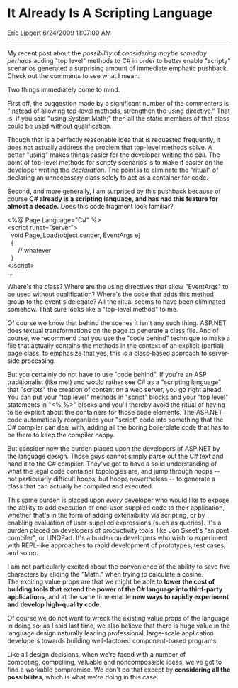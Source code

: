 # It Already Is A Scripting Language

[Eric Lippert](https://social.msdn.microsoft.com/profile/Eric%20Lippert) 6/24/2009 11:07:00 AM

-----

My recent post about the *possibility* of *considering maybe someday perhaps* adding "top level" methods to C\# in order to better enable "scripty" scenarios generated a surprising amount of immediate emphatic pushback. Check out the comments to see what I mean.

Two things immediately come to mind.

First off, the suggestion made by a significant number of the commenters is "instead of allowing top-level methods, strengthen the using directive." That is, if you said "using System.Math;" then all the static members of that class could be used without qualification.

Though that is a perfectly reasonable idea that is requested frequently, it does not actually address the problem that top-level methods solve. A better "using" makes things easier for the developer writing the *call*. The point of top-level methods for scripty scenarios is to make it easier on the developer writing the *declaration*. The point is to eliminate the "ritual" of declaring an unnecessary class solely to act as a container for code.

Second, and more generally, I am surprised by this pushback because of course **C\# already is a scripting language, and has had this feature for almost a decade.** Does this code fragment look familiar?

 

\<%@ Page Language="C\#" %\>     
\<script runat="server"\>     
  void Page\_Load(object sender, EventArgs e)   
  {  
      // whatever  
  }  
\</script\>  
...  

Where's the class? Where are the using directives that allow "EventArgs" to be used without qualification? Where's the code that adds this method group to the event's delegate? All the ritual seems to have been eliminated somehow. That sure looks like a "top-level method" to me.

Of course we know that behind the scenes it isn't any such thing. ASP.NET does textual transformations on the page to generate a class file. And of course, we recommend that you use the "code behind" technique to make a file that actually contains the methods in the context of an explicit (partial) page class, to emphasize that yes, this is a class-based approach to server-side processing.

But you certainly do not have to use "code behind". If you're an ASP traditionalist (like me\!) and would rather see C\# as a "scripting language" that "scripts" the creation of content on a web server, you go right ahead. You can put your "top level" methods in "script" blocks and your "top level" statements in "\<% %\>" blocks and you'll thereby avoid the ritual of having to be explicit about the containers for those code elements. The ASP.NET code automatically reorganizes your "script" code into something that the C\# compiler can deal with, adding all the boring boilerplate code that has to be there to keep the compiler happy.

But consider now the burden placed upon the developers of ASP.NET by the language design. Those guys cannot simply parse out the C\# text and hand it to the C\# compiler. They've got to have a solid understanding of what the legal code container topologies are, and jump through hoops -- not particularly difficult hoops, but hoops nevertheless -- to generate a class that can actually be compiled and executed.

This same burden is placed upon *every* developer who would like to expose the ability to add execution of end-user-supplied code to their application, whether that's in the form of adding extensibility via scripting, or by enabling evaluation of user-supplied expressions (such as queries). It's a burden placed on developers of productivity tools, like Jon Skeet's "snippet compiler", or LINQPad. It's a burden on developers who wish to experiment with REPL-like approaches to rapid development of prototypes, test cases, and so on.

I am not particularly excited about the convenience of the ability to save five characters by eliding the "Math." when trying to calculate a cosine. The exciting value props are that we might be able to **lower the cost of building tools that extend the power of the C\# language into third-party applications,** and at the same time enable **new ways to rapidly experiment and develop high-quality code.**

Of course we do not want to wreck the existing value props of the language in doing so; as I said last time, we also believe that there is huge value in the language design naturally leading professional, large-scale application developers towards building well-factored component-based programs.

Like all design decisions, when we're faced with a number of competing, compelling, valuable and noncompossible ideas, we've got to find a workable compromise. We don't do that except by **considering all the possibilites**, which is what we're doing in this case.

